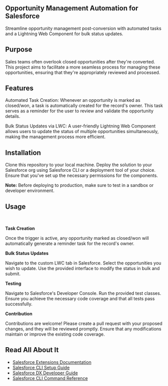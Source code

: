 ## Opportunity Management Automation for Salesforce
Streamline opportunity management post-conversion with automated tasks and a Lightning Web Component for bulk status updates.

## Purpose
Sales teams often overlook closed opportunities after they're converted. This project aims to facilitate a more seamless process for managing these opportunities, ensuring that they're appropriately reviewed and processed.

## Features
Automated Task Creation: Whenever an opportunity is marked as closed/won, a task is automatically created for the record's owner. This task serves as a reminder for the user to review and validate the opportunity details.

Bulk Status Updates via LWC: A user-friendly Lightning Web Component allows users to update the status of multiple opportunities simultaneously, making the management process more efficient.

## Installation
Clone this repository to your local machine.
Deploy the solution to your Salesforce org using Salesforce CLI or a deployment tool of your choice.
Ensure that you've set up the necessary permissions for the components.<br>

**Note:** Before deploying to production, make sure to test in a sandbox or developer environment.

## Usage
<br>

**Task Creation** <br>

Once the trigger is active, any opportunity marked as closed/won will automatically generate a reminder task for the record's owner.
<br>

**Bulk Status Updates**<br>

Navigate to the custom LWC tab in Salesforce.
Select the opportunities you wish to update.
Use the provided interface to modify the status in bulk and submit.
<br>

**Testing**<br>

Navigate to Salesforce's Developer Console.
Run the provided test classes.
Ensure you achieve the necessary code coverage and that all tests pass successfully.
<br>

**Contribution**<br>

Contributions are welcome! Please create a pull request with your proposed changes, and they will be reviewed promptly. Ensure that any modifications maintain or improve the existing code coverage.


## Read All About It

- [Salesforce Extensions Documentation](https://developer.salesforce.com/tools/vscode/)
- [Salesforce CLI Setup Guide](https://developer.salesforce.com/docs/atlas.en-us.sfdx_setup.meta/sfdx_setup/sfdx_setup_intro.htm)
- [Salesforce DX Developer Guide](https://developer.salesforce.com/docs/atlas.en-us.sfdx_dev.meta/sfdx_dev/sfdx_dev_intro.htm)
- [Salesforce CLI Command Reference](https://developer.salesforce.com/docs/atlas.en-us.sfdx_cli_reference.meta/sfdx_cli_reference/cli_reference.htm)
